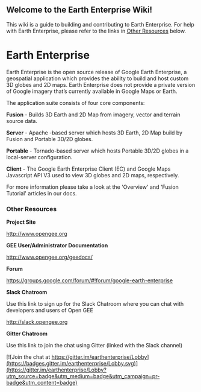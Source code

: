 ## Welcome to the Earth Enterprise Wiki!

This wiki is a guide to building and contributing to Earth Enterprise.  For help with Earth Enterprise, please refer to the links in [Other Resources](#other-resource) below.

# Earth Enterprise

Earth Enterprise is the open source release of Google Earth Enterprise, a geospatial application which provides the ability to build and host custom 3D globes and 2D maps. Earth Enterprise does not provide a private version of Google imagery that’s currently available in Google Maps or Earth.

The application suite consists of four core components:

**Fusion** - Builds 3D Earth and 2D Map from imagery, vector and terrain source data.

**Server** - Apache -based server which hosts 3D Earth, 2D Map build by Fusion and Portable 3D/2D globes.

**Portable** - Tornado-based server which hosts Portable 3D/2D globes in a local-server configuration.

**Client** - The Google Earth Enterprise Client (EC) and Google Maps Javascript API V3 used to view 3D globes and 2D maps, respectively.

For more information please take a look at the 'Overview' and 'Fusion Tutorial' articles in our docs.

### Other Resources
**Project Site**

http://www.opengee.org

**GEE User/Administrator Documentation**

http://www.opengee.org/geedocs/

**Forum**

https://groups.google.com/forum/#!forum/google-earth-enterprise

**Slack Chatroom**

Use this link to sign up for the Slack Chatroom where you can chat with developers and users of Open GEE

http://slack.opengee.org

**Gitter Chatroom**

Use this link to join the chat using Gitter (linked with the Slack channel)

[![Join the chat at https://gitter.im/earthenterprise/Lobby](https://badges.gitter.im/earthenterprise/Lobby.svg)](https://gitter.im/earthenterprise/Lobby?utm_source=badge&utm_medium=badge&utm_campaign=pr-badge&utm_content=badge)
